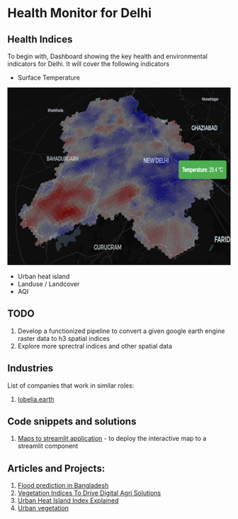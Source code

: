 # Health Monitor for Delhi

## Health Indices
To begin with, Dashboard showing the key health and environmental indicators for Delhi. It will cover the following indicators
  - Surface Temperature

<img src="Delhi Surface Temperature.PNG" height=400/>

  - Urban heat island
  - Landuse / Landcover
  - AQI

## TODO

1. Develop a functionized pipeline to convert a given google earth engine raster data to h3 spatial indices
2. Explore more sprectral indices and other spatial data


## Industries

List of companies that work in similar roles:
1. [lobelia.earth](https://www.lobelia.earth/)

## Code snippets and solutions
1. [Maps to streamlit application](https://github.com/opengeos/leafmap/blob/2c25d6e84a9aea2d7f820d4e27093f31f58bbf56/leafmap/foliumap.py#L1875) - to deploy the interactive map to a streamlit component


## Articles and Projects:
1. [Flood prediction in Bangladesh](https://www.omdena.com/blog/floodguard-integrating-rainfall-time-series-and-gis-data-for-flood-prediction-and-waterbody-forecasting-in-bangladesh)
2. [Vegetation Indices To Drive Digital Agri Solutions](https://eos.com/blog/vegetation-indices/#lai)
3. [Urban Heat Island Index Explained](https://kermap.com/en/urban-heat-islands-explained/)
4. [Urban vegetation](https://kermap.com/en/urban-vegetation-the-case-for-green-cities/)
